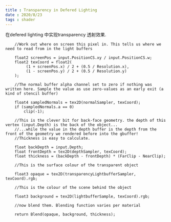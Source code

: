 ```yaml
---
title : Transparency in Defered Lighting 
date : 2020/8/23
tags : shader
---
```


在defered lighting 中实现transparency 透射效果.


        //Work out where on screen this pixel in. This tells us where we need to read from in the light buffers

        float2 screenPos = input.PositionCS.xy / input.PositionCS.w;
        float2 texCoord = float2(
        	 (1 + screenPos.x) / 2 + (0.5 / Resolution.x),
        	 (1 - screenPos.y) / 2 + (0.5 / Resolution.y)
        );

        //The normal buffer alpha channel set to zero if nothing was written here. Sample the value as use zero-values as an early exit (a kind of stencil buffer)

        float4 sampledNormals = tex2D(normalSampler, texCoord);
        if (sampledNormals.a == 0)
            clip(-1);

        //This is the clever bit for back-face geometry. the depth of this vertex (input.Depth) is the back of the object...
        //...while the value in the depth buffer is the depth from the front of the geometry we rendered before into the gbuffer!
        //Thickness is easy to calculate.

        float backDepth = input.Depth;
        float frontDepth = tex2D(depthSampler, texCoord);
        float thickness = (backDepth - frontDepth) * (FarClip - NearClip);

        //This is the surface colour of the transparent object

        float3 opaque = tex2D(transparencyLightbufferSampler, texCoord).rgb;

        //This is the colour of the scene behind the object

        float3 background = tex2D(lightbufferSample, texCoord).rgb;

        //now blend them. Blending function varies per material

        return Blend(opaque, background, thickness);